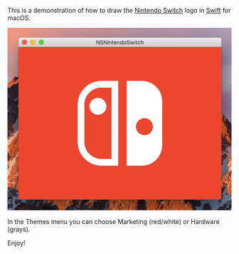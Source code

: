 This is a demonstration of how to draw the [Nintendo Switch](https://www.nintendo.com/switch) logo in [Swift](https://developer.apple.com/swift/) for macOS.

![Alt text](/screenshot.png?raw=true "Screenshot")

In the Themes menu you can choose Marketing (red/white) or Hardware (grays).

Enjoy!
